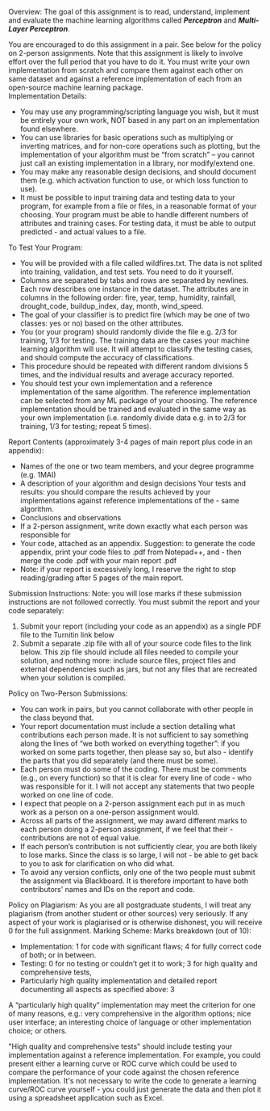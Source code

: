 
Overview: The goal of this assignment is to read, understand, implement and evaluate the machine learning algorithms called ***Perceptron*** and ***Multi-Layer Perceptron***.

You are encouraged to do this assignment in a pair. See below for the policy on 2-person assignments.
Note that this assignment is likely to involve effort over the full period that you have to do it.
You must write your own implementation from scratch and compare them against each other on same dataset and against a reference implementation of each from an open-source machine learning package.  
Implementation Details:

- You may use any programming/scripting language you wish, but it must be entirely your own work, NOT based in any part on an implementation found elsewhere.
- You can use libraries for basic operations such as multiplying or inverting matrices, and for non-core operations such as plotting, but the implementation of your algorithm must be “from scratch” – you cannot just call an existing implementation in a library, nor modify/extend one.
- You may make any reasonable design decisions, and should document them (e.g. which activation function to use, or which loss function to use).
- It must be possible to input training data and testing data to your program, for example from a file or files, in a reasonable format of your choosing. Your program must be able to handle different numbers of attributes and training cases. For testing data, it must be able to output predicted - and actual values to a file.

To Test Your Program:

- You will be provided with a file called wildfires.txt. The data is not splited into training, validation, and test sets. You need to do it yourself.
- Columns are separated by tabs and rows are separated by newlines. Each row describes one instance in the dataset. The attributes are in columns in the following order: fire, year, temp, humidity, rainfall, drought_code, buildup_index, day, month, wind_speed.
- The goal of your classifier is to predict fire (which may be one of two classes: yes or no) based on the other attributes.
- You (or your program) should randomly divide the file e.g. 2/3 for training, 1/3 for testing. The training data are the cases your machine learning algorithm will use. It will attempt to classify the testing cases, and should compute the accuracy of classifications.
- This procedure should be repeated with different random divisions 5 times, and the individual results and average accuracy reported.
- You should test your own implementation and a reference implementation of the same algorithm. The reference implementation can be selected from any ML package of your choosing. The reference implementation should be trained and evaluated in the same way as your own implementation (i.e. randomly divide data e.g. in to 2/3 for training, 1/3 for testing; repeat 5 times).

Report Contents (approximately 3-4 pages of main report plus code in an appendix):

- Names of the one or two team members, and your degree programme (e.g. 1MAI)
- A description of your algorithm and design decisions
Your tests and results: you should compare the results achieved by your implementations against reference implementations of the - same algorithm.
- Conclusions and observations
- If a 2-person assignment, write down exactly what each person was responsible for
- Your code, attached as an appendix. Suggestion: to generate the code appendix, print your code files to .pdf from Notepad++, and - then merge the code .pdf with your main report .pdf
- Note: if your report is excessively long, I reserve the right to stop reading/grading after 5 pages of the main report.

Submission Instructions:
Note: you will lose marks if these submission instructions are not followed correctly. You must submit the report and your code separately:

1. Submit your report (including your code as an appendix) as a single PDF file to the Turnitin link below
2. Submit a separate .zip file with all of your source code files to the link below. This zip file should include all files needed to compile your solution, and nothing more: include source files, project files and external dependencies such as jars, but not any files that are recreated when your solution is compiled.

Policy on Two-Person Submissions:

- You can work in pairs, but you cannot collaborate with other people in the class beyond that.
- Your report documentation must include a section detailing what contributions each person made. It is not sufficient to say something along the lines of “we both worked on everything together”: if you worked on some parts together, then please say so, but also - identify the parts that you did separately (and there must be some).
- Each person must do some of the coding. There must be comments (e.g., on every function) so that it is clear for every line of code - who was responsible for it. I will not accept any statements that two people worked on one line of code.
- I expect that people on a 2-person assignment each put in as much work as a person on a one-person assignment would.
- Across all parts of the assignment, we may award different marks to each person doing a 2-person assignment, if we feel that their - contributions are not of equal value.
- If each person’s contribution is not sufficiently clear, you are both likely to lose marks. Since the class is so large, I will not - be able to get back to you to ask for clarification on who did what.
- To avoid any version conflicts, only one of the two people must submit the assignment via Blackboard. It is therefore important to have both contributors' names and IDs on the report and code.

Policy on Plagiarism:
As you are all postgraduate students, I will treat any plagiarism (from another student or other sources) very seriously. If any aspect of your work is plagiarised or is otherwise dishonest, you will receive 0 for the full assignment.
Marking Scheme:
Marks breakdown (out of 10):

- Implementation: 1 for code with significant flaws; 4 for fully correct code of both; or in between.
- Testing: 0 for no testing or couldn’t get it to work; 3 for high quality and comprehensive tests, 
- Particularly high quality implementation and detailed report documenting all aspects as specified above: 3

A “particularly high quality” implementation may meet the criterion for one of many reasons, e.g.: very comprehensive in the algorithm options; nice user interface; an interesting choice of language or other implementation choice; or others.

"High quality and comprehensive tests" should include testing your implementation against a reference implementation. For example, you could present either a learning curve or ROC curve which could be used to compare the performance of your code against the chosen reference implementation. It's not necessary to write the code to generate a learning curve/ROC curve yourself - you could just generate the data and then plot it using a spreadsheet application such as Excel. 
 
